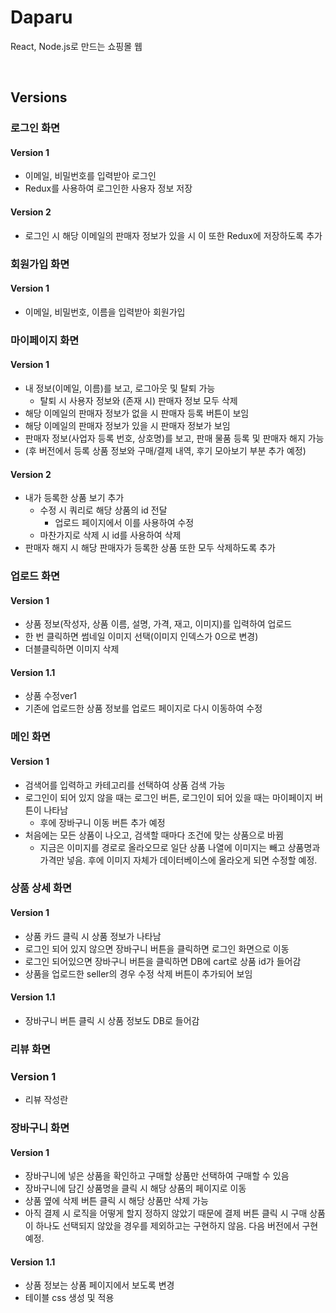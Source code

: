 # Daparu
React, Node.js로 만드는 쇼핑몰 웹

<br>

## Versions
### 로그인 화면
#### Version 1
- 이메일, 비밀번호를 입력받아 로그인
- Redux를 사용하여 로그인한 사용자 정보 저장 
#### Version 2
- 로그인 시 해당 이메일의 판매자 정보가 있을 시 이 또한 Redux에 저장하도록 추가

### 회원가입 화면
#### Version 1
- 이메일, 비밀번호, 이름을 입력받아 회원가입

### 마이페이지 화면
#### Version 1
- 내 정보(이메일, 이름)를 보고, 로그아웃 및 탈퇴 가능
    - 탈퇴 시 사용자 정보와 (존재 시) 판매자 정보 모두 삭제
- 해당 이메일의 판매자 정보가 없을 시 판매자 등록 버튼이 보임
- 해당 이메일의 판매자 정보가 있을 시 판매자 정보가 보임
- 판매자 정보(사업자 등록 번호, 상호명)를 보고, 판매 물품 등록 및 판매자 해지 가능
- (후 버전에서 등록 상품 정보와 구매/결제 내역, 후기 모아보기 부분 추가 예정)
#### Version 2
- 내가 등록한 상품 보기 추가
    - 수정 시 쿼리로 해당 상품의 id 전달
        - 업로드 페이지에서 이를 사용하여 수정
    - 마찬가지로 삭제 시 id를 사용하여 삭제
- 판매자 해지 시 해당 판매자가 등록한 상품 또한 모두 삭제하도록 추가

### 업로드 화면
#### Version 1
- 상품 정보(작성자, 상품 이름, 설명, 가격, 재고, 이미지)를 입력하여 업로드
- 한 번 클릭하면 썸네일 이미지 선택(이미지 인덱스가 0으로 변경)
- 더블클릭하면 이미지 삭제

#### Version 1.1
- 상품 수정ver1 
- 기존에 업로드한 상품 정보를 업로드 페이지로 다시 이동하여 수정 

### 메인 화면
#### Version 1
- 검색어를 입력하고 카테고리를 선택하여 상품 검색 가능
- 로그인이 되어 있지 않을 때는 로그인 버튼, 로그인이 되어 있을 때는 마이페이지 버튼이 나타남
    - 후에 장바구니 이동 버튼 추가 예정
- 처음에는 모든 상품이 나오고, 검색할 때마다 조건에 맞는 상품으로 바뀜
    - 지금은 이미지를 경로로 올라오므로 일단 상품 나열에 이미지는 빼고 상품명과 가격만 넣음. 후에 이미지 자체가 데이터베이스에 올라오게 되면 수정할 예정.

### 상품 상세 화면
#### Version 1
- 상품 카드 클릭 시 상품 정보가 나타남
- 로그인 되어 있지 않으면 장바구니 버튼을 클릭하면 로그인 화면으로 이동
- 로그인 되어있으면 장바구니 버튼을 클릭하면 DB에 cart로 상품 id가 들어감
- 상품을 업로드한 seller의 경우 수정 삭제 버튼이 추가되어 보임
#### Version 1.1
- 장바구니 버튼 클릭 시 상품 정보도 DB로 들어감

### 리뷰 화면
### Version 1
- 리뷰 작성란

### 장바구니 화면
#### Version 1
- 장바구니에 넣은 상품을 확인하고 구매할 상품만 선택하여 구매할 수 있음
- 장바구니에 담긴 상품명을 클릭 시 해당 상품의 페이지로 이동
- 상품 옆에 삭제 버튼 클릭 시 해당 상품만 삭제 가능
- 아직 결제 시 로직을 어떻게 할지 정하지 않았기 때문에 결제 버튼 클릭 시 구매 상품이 하나도 선택되지 않았을 경우를 제외하고는 구현하지 않음. 다음 버전에서 구현 예정.
#### Version 1.1
- 상품 정보는 상품 페이지에서 보도록 변경
- 테이블 css 생성 및 적용

